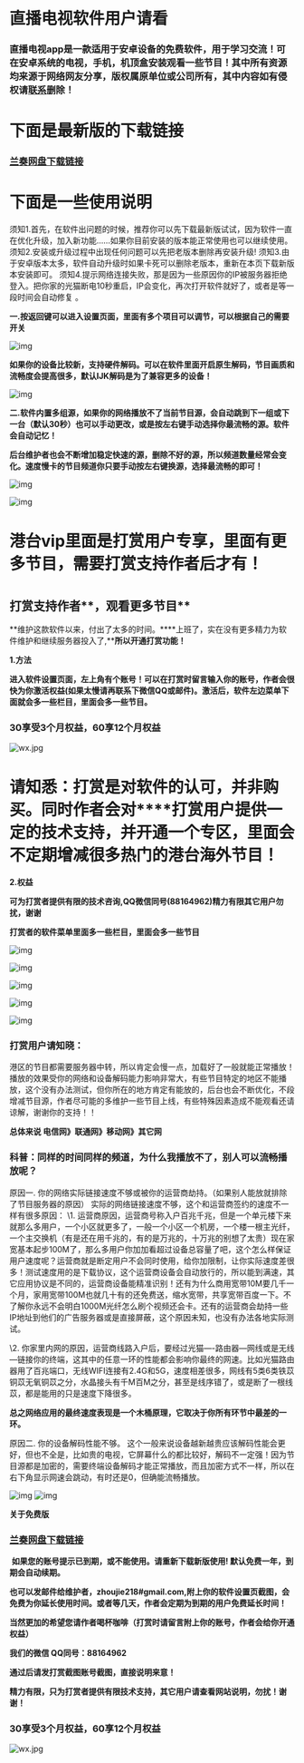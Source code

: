# 直播电视软件用户请看

###     **直播电视app是一款适用于安卓设备的免费软件，用于学习交流！可在安卓系统的电视，手机，机顶盒安装观看一些节目！其中所有资源均来源于网络网友分享，版权属原单位或公司所有，其中内容如有侵权请[联系](mailto:zhoujie218@gmail.com)删除！**



# **下面是最新版的下载链接**

### **[兰奏网盘下载链接](https://zbds.lanzoui.com/b0b2kul6b)**

 

# **下面是一些使用说明**

须知1.首先，在软件出问题的时候，推荐你可以先下载最新版试试，因为软件一直在优化升级，加入新功能……如果你目前安装的版本能正常使用也可以继续使用。
须知2.安装或升级过程中出现任何问题可以先把老版本删除再安装升级!
须知3.由于安卓版本太多，软件自动升级时如果卡死可以删除老版本，重新在本页下载新版本安装即可。
须知4.提示网络连接失败，那是因为一些原因你的IP被服务器拒绝登入。把你家的光猫断电10秒重启，IP会变化，再次打开软件就好了，或者是等一段时间会自动修复 。

 

**一.按返回键可以进入设置页面，里面有多个项目可以调节，可以根据自己的需要开关**

![img](img/README/ffdb000294429b4cf45a)

 

**如果你的设备比较新，支持硬件解码。可以在软件里面开启原生解码，节目画质和流畅度会提高很多，默认IJK解码是为了兼容更多的设备！**

 

![img](img/README/fe4100023fe5f6afd528)

 

**二.软件内置多组源，如果你的网络播放不了当前节目源，会自动跳到下一组或下一台（默认30秒）也可以手动更改，或是按左右键手动选择你最流畅的源。软件会自动记忆！**

**后台维护者也会不断增加稳定快速的源，删除不好的源，所以频道数量经常会变化。速度慢卡的节目频道你只要手动按左右键换源，选择最流畅的即可！**

![img](img/README/13922000005498882bec2)

![img](img/README/1385f000090fb7eda8ce8)

 

# **港台vip里面是打赏用户专享，里面有更多节目，需要打赏支持作者后才有！**

#  

## **打赏支持作者****，观看更多节目** 

   **维护这款软件以来，付出了太多的时间。****上班了，实在没有更多精力为软件维护和继续服务器投入了,****所以开通打赏功能！**

**1.方法**

   **进入软件设置页面，左上角有个账号！可以在打赏时留言输入你的账号，作者会很快为你激活权益(如果太慢请再联系下微信QQ或邮件)。激活后，软件左边菜单下面就会多一些栏目，里面会多一些节目。**

### **30享受3个月权益，60享12个月权益**

![wx.jpg](img/README/Hbd67de0784b34cfd8f914e57ac79e834l.jpg)

#    **请知悉：打赏是对软件的认可，并非购买。同时作者会对****打赏用户提供一定的技术支持，并开通一个专区，里面会不定期增减很多热门的港台海外节目！**

 

**2.权益**

**可为打赏者提供有限的技术咨询,QQ微信同号(88164962)精力有限其它用户勿扰，谢谢**

**打赏者的软件菜单里面多一些栏目，里面会多一些节目**

![img](img/README/138db000020eaf2cb9eb8)

![img](img/README/13915000002de4d6d8e5a)

![img](img/README/138050002ac07847425a2)

![img](img/README/138c000006e8a98ab9bb0)

![img](img/README/138a20000bd8995bf5ccc)

### **打赏用户请知晓：**

​    港区的节目都需要服务器中转，所以肯定会慢一点，加载好了一般就能正常播放！播放的效果受你的网络和设备解码能力影响非常大，有些节目特定的地区不能播放，这个没有办法测试，但你所在的地方肯定有能放的，后台也会不断优化，不段增减节目源，作者尽可能的多维护一些节目上线，有些特殊因素造成不能观看还请谅解，谢谢你的支持！！

**总体来说  电信网》联通网》移动网》其它网**

 

### **科普：同样的时间同样的频道，为什么我播放不了，别人可以流畅播放呢？**

原因一. 你的网络实际链接速度不够或被你的运营商劫持。（如果别人能放就排除了节目服务器的原因）
实际的网络链接速度不够，这个和运营商签约的速度不一样有很多原因：
\1. 运营商原因，运营商号称入户百兆千兆，但是一个单元楼下来就那么多用户，一个小区就更多了，一般一个小区一个机房，一个楼一根主光纤，一个主交换机（有是还在用千兆的，有的是万兆的，十万兆的别想了太贵）现在家宽基本起步100M了，那么多用户你加加看超过设备总容量了吧，这个怎么样保证用户速度呢？运营商就是断定用户不会同时使用，给你加限制，让你实际速度差很多！测试速度用的是下载协议，这个运营商设备会自动放行的，所以能到满速，其它应用协议是不同的，运营商设备能精准识别！还有为什么商用宽带10M要几千一个月，家用宽带100M也就几十有的还免费送，缩水宽带，共享宽带百度一下。不了解你永远不会明白1000M光纤怎么刷个视频还会卡。还有的运营商会劫持一些IP地址到他们的广告服务器或是直接屏蔽，这个原因未知，也没有办法各地实际测试。

\2. 你家里内网的原因，运营商线路入户后，要经过光猫—-路由器—网线或是无线—链接你的终端，这其中的任意一环的性能都会影响你最终的网速。比如光猫路由器用了百兆端口，无线WIFI连接有2.4G和5G，速度相差很多，网线有5类6类铁苡铜苡无氧铜苡之分，水晶接头有千M百M之分，甚至是线序错了，或是断了一根线苡，都是能用的只是速度下降很多。

**总之网络应用的最终速度表现是一个木桶原理，它取决于你所有环节中最差的一环。**

原因二. 你的设备解码性能不够。
这个一般来说设备越新越贵应该解码性能会更好，但也不全是，比如贵的电视，它屏幕什么的都比较好，解码不一定强！因为节目源都是加密的，需要终端设备解码才能正常播放，而且加密方式不一样，所以在右下角显示网速会跳动，有时还是0，但确能流畅播放。

![img](img/README/138e0000019deb93593f4)
![img](img/README/1382a000196fe88574218)

 

**关于免费版**

### **[兰奏网盘下载链接](https://zbds.lanzoui.com/b0b2kul6b)**

​    **如果您的账号提示已到期，或不能使用。请重新下载新版使用! 默认免费一年，到期会自动续期。**

​    **也可以发邮件给维护者，zhoujie218#gmail.com,附上你的软件设置页截图，会免费为你延长使用时间。或者等几天，作者会定期为到期的用户免费延长时间！**

**当然更加的希望您请作者喝杯咖啡（打赏时请留言附上你的账号，作者会给你开通权益）**

**我们的微信 QQ同号：88164962**

**通过后请发打赏截图账号截图，直接说明来意！**

**精力有限，只为打赏者提供有限技术支持，其它用户请查看网站说明，勿扰！谢谢！**

### **30享受3个月权益，60享12个月权益**

![wx.jpg](img/README/Hbd67de0784b34cfd8f914e57ac79e834l.jpg)